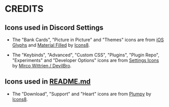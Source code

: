 # CREDITS

## Icons used in Discord Settings

-   The "Bank Cards", "Picture in Picture" and "Themes" icons are from [iOS Glyphs](https://icons8.com/icons/ios-glyphs) and [Material Filled](https://icons8.com/icons/material) by [Icons8](https://icons8.com).

-   The "Keybinds", "Advanced", "Custom CSS", "Plugins", "Plugin Repo", "Experiments" and "Developer Options" icons are from [Settings Icons](https://github.com/mwittrien/BetterDiscordAddons/tree/master/Themes/_res/svgs/settingsicons) by [Mirco Wittrien / DevilBro](https://mwittrien.github.io).

## Icons used in [README.md](https://github.aenoo.io/Discordicons/README.md)

-   The "Download", "Support" and "Heart" icons are from [Plumpy](https://icons8.com/icons/plumpy) by [Icons8](https://icons8.com).
